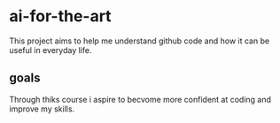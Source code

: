 # ai-for-the-art
This project aims to help me understand github code and how it can be useful in everyday life. 
## goals
Through thiks course i aspire to becvome more confident at coding and improve my skills.
